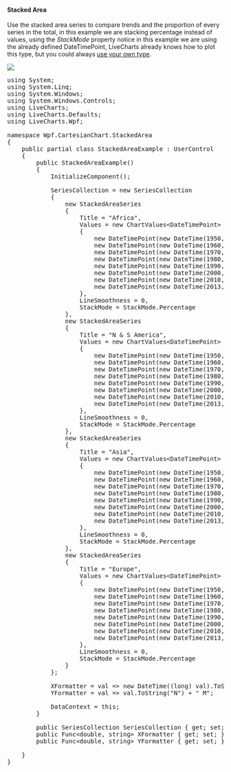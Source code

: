  
<h4 class="important-tittle">Stacked Area</h4>

<p>
    Use the stacked area series to compare trends and the proportion of every series in the total,
    in this example we are stacking percentage instead of values, using the <i>StackMode</i> property
    notice in this example we are using the already defined DateTimePoint, LiveCharts already knows how to
    plot this type, but you could always
    <a href="/App/examples/v1/wpf/Types%20and%20Configuration">use your own type</a>.
</p>

<div class="text-center">
    <img src="/App/Examples/v1/Stacked Area Percentage/Images/stacked-percentage.jpg" />
</div>

<pre class="prettyprint">using System;
using System.Linq;
using System.Windows;
using System.Windows.Controls;
using LiveCharts;
using LiveCharts.Defaults;
using LiveCharts.Wpf;

namespace Wpf.CartesianChart.StackedArea
{
    public partial class StackedAreaExample : UserControl
    {
        public StackedAreaExample()
        {
            InitializeComponent();

            SeriesCollection = new SeriesCollection
            {
                new StackedAreaSeries
                {
                    Title = "Africa",
                    Values = new ChartValues&lt;DateTimePoint>
                    {
                        new DateTimePoint(new DateTime(1950, 1, 1), .228),
                        new DateTimePoint(new DateTime(1960, 1, 1), .285),
                        new DateTimePoint(new DateTime(1970, 1, 1), .366),
                        new DateTimePoint(new DateTime(1980, 1, 1), .478),
                        new DateTimePoint(new DateTime(1990, 1, 1), .629),
                        new DateTimePoint(new DateTime(2000, 1, 1), .808),
                        new DateTimePoint(new DateTime(2010, 1, 1), 1.031),
                        new DateTimePoint(new DateTime(2013, 1, 1), 1.110)
                    },
                    LineSmoothness = 0,
                    StackMode = StackMode.Percentage
                },
                new StackedAreaSeries
                {
                    Title = "N & S America",
                    Values = new ChartValues&lt;DateTimePoint>
                    {
                        new DateTimePoint(new DateTime(1950, 1, 1), .339),
                        new DateTimePoint(new DateTime(1960, 1, 1), .424),
                        new DateTimePoint(new DateTime(1970, 1, 1), .519),
                        new DateTimePoint(new DateTime(1980, 1, 1), .618),
                        new DateTimePoint(new DateTime(1990, 1, 1), .727),
                        new DateTimePoint(new DateTime(2000, 1, 1), .841),
                        new DateTimePoint(new DateTime(2010, 1, 1), .942),
                        new DateTimePoint(new DateTime(2013, 1, 1), .972)
                    },
                    LineSmoothness = 0,
                    StackMode = StackMode.Percentage
                },
                new StackedAreaSeries
                {
                    Title = "Asia",
                    Values = new ChartValues&lt;DateTimePoint>
                    {
                        new DateTimePoint(new DateTime(1950, 1, 1), 1.395),
                        new DateTimePoint(new DateTime(1960, 1, 1), 1.694),
                        new DateTimePoint(new DateTime(1970, 1, 1), 2.128),
                        new DateTimePoint(new DateTime(1980, 1, 1), 2.634),
                        new DateTimePoint(new DateTime(1990, 1, 1), 3.213),
                        new DateTimePoint(new DateTime(2000, 1, 1), 3.717),
                        new DateTimePoint(new DateTime(2010, 1, 1), 4.165),
                        new DateTimePoint(new DateTime(2013, 1, 1), 4.298)
                    },
                    LineSmoothness = 0,
                    StackMode = StackMode.Percentage
                },
                new StackedAreaSeries
                {
                    Title = "Europe",
                    Values = new ChartValues&lt;DateTimePoint>
                    {
                        new DateTimePoint(new DateTime(1950, 1, 1), .549),
                        new DateTimePoint(new DateTime(1960, 1, 1), .605),
                        new DateTimePoint(new DateTime(1970, 1, 1), .657),
                        new DateTimePoint(new DateTime(1980, 1, 1), .694),
                        new DateTimePoint(new DateTime(1990, 1, 1), .723),
                        new DateTimePoint(new DateTime(2000, 1, 1), .729),
                        new DateTimePoint(new DateTime(2010, 1, 1), .740),
                        new DateTimePoint(new DateTime(2013, 1, 1), .742)
                    },
                    LineSmoothness = 0,
                    StackMode = StackMode.Percentage
                }
            };

            XFormatter = val => new DateTime((long) val).ToString("yyyy");
            YFormatter = val => val.ToString("N") + " M";

            DataContext = this;
        }

        public SeriesCollection SeriesCollection { get; set; }
        public Func&lt;double, string> XFormatter { get; set; }
        public Func&lt;double, string> YFormatter { get; set; }

    }
}
</pre>
